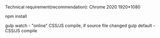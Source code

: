 Technical requirement(recommendation): 
Chrome 2020
1920*1080

npm install

gulp watch - "online" CSS/JS compile, if source file changed
gulp default - CSS/JS compile